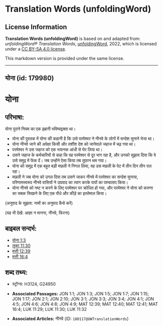 # Translation Words (unfoldingWord)

## License Information

**Translation Words (unfoldingWord)** is based on and adapted from: _unfoldingWord® Translation Words_, [unfoldingWord](https://unfoldingword.org/utw), 2022, which is licensed under a [CC BY-SA 4.0 license](https://creativecommons.org/licenses/by-sa/4.0/legalcode.en).

This markdown version is provided under the same license.



--------------------------------

## योना (id: 179980)

योना
====

परिभाषा:
--------

योना पुराने नियम का एक इब्रानी भविष्यद्वक्ता था।

* योना की पुस्तक में योना की कहानी है कि उसे परमेश्वर ने नीनवे के लोगों में सन्देश सुनाने भेजा था।
* योना नीनवे जाने की अपेक्षा किसी और तर्शीश देश को जानेवाले जहाज में चढ़ गया था।
* परमेश्वर ने उस जहाज को एक भयानक आंधी से घेर लिया था।
* उसने जहाज के कर्मचारियों से कहा कि वह परमेश्वर से दूर भाग रहा है, और उनको सुझाव दिया कि वे उसे समुद्र में फेंक दें। जब उन्होंने ऐसा किया तब तूफान थम गया।
* योना को समुद्र में एक बहुत बड़ी मछली ने निगल लिया, वह उस मछली के पेट में तीन दिन तीन रात रहा।
* मछली ने जब योना को उगल दिया तब उसने जाकर नीनवे में परमेश्वर का सन्देश सुनाया, परिणामस्वरूप नीनवे वासियों ने उग्रवाद का त्याग करके पापों का पश्चाताप किया।
* योना नीनवे को नष्ट न करने के लिए परमेश्वर पर क्रोधित हो गया, और परमेश्वर ने योना को करुणा का सबक सिखाने के लिए एक पौधे और कीड़े का इस्तेमाल किया।

(अनुवाद के सुझाव: नामों का अनुवाद कैसे करें)

(यह भी देखें: आज्ञा न मानना, नीनवे, फिरना)

बाइबल सन्दर्भ:
--------------

* [योना 1:3](https://ref.ly/Jonah1:3)
* [लूका 11:30](https://ref.ly/Luke11:30)
* [मत्ती 12:39](https://ref.ly/Matt12:39)
* [मत्ती 16:4](https://ref.ly/Matt16:4)

शब्द तथ्य:
----------

* स्ट्रोंग्स: H3124, G24950

* **Associated Passages:** JON 1:1; JON 1:3; JON 1:5; JON 1:7; JON 1:15; JON 1:17; JON 2:1; JON 2:10; JON 3:1; JON 3:3; JON 3:4; JON 4:1; JON 4:5; JON 4:6; JON 4:8; JON 4:9; MAT 12:39; MAT 12:40; MAT 12:41; MAT 16:4; LUK 11:29; LUK 11:30; LUK 11:32
* **Associated Articles:** नीनवे (ID: `180117@UWTranslationWords`)

